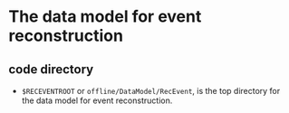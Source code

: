 # The data model for event reconstruction

## code directory
* `$RECEVENTROOT` or `offline/DataModel/RecEvent`, is the top directory for the data model for event reconstruction. 

